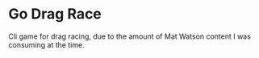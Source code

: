 # Go Drag Race

Cli game for drag racing, due to the amount of Mat Watson content I was consuming at the time.

